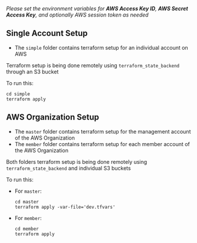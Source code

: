 _Please set the environment variables for **AWS Access Key ID**, **AWS Secret Access Key**, and optionally AWS session token as needed_

## Single Account Setup

* The `simple` folder contains terraform setup for an individual account on AWS

Terraform setup is being done remotely using `terraform_state_backend` through an S3 bucket

To run this:
```
cd simple
terraform apply
```

## AWS Organization Setup

* The `master` folder contains terraform setup for the management account of the AWS Organization
* The `member` folder contains terraform setup for each member account of the AWS Organization

Both folders terraform setup is being done remotely using `terraform_state_backend` and individual S3 buckets

To run this:
* For `master`:
    ```
    cd master
    terraform apply -var-file='dev.tfvars'
    ```
* For `member`:
    ```
    cd member
    terraform apply
    ```